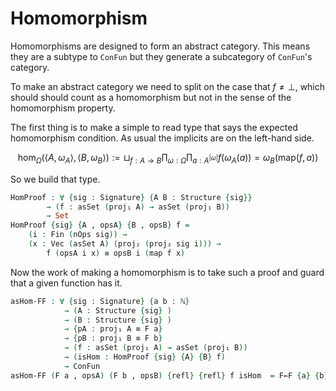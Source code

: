 # Homomorphism

Homomorphisms are designed to form an abstract category.  This means they are a subtype to `ConFun` but they generate a subcategory of `ConFun`'s category.

To make an abstract category we need to split on the case that $f\neq \bot$, which should should count as a homomorphism but not in the sense of the homomorphism property.

The first thing is to make a simple to read type that says the expected homomorphism condition.  As usual the implicits are on the left-hand side.
```math
\text{hom}_{\Omega}(\langle A,\omega_A\rangle,\langle B,\omega_B\rangle) :=\sqcup_{f:A\to B} \prod_{\omega:\Omega}\prod_{a:A^{|\omega|}}f(\omega_A(a))=\omega_B(\text{map}(f,a))
```
So we build that type.
```agda
HomProof : ∀ {sig : Signature} {A B : Structure {sig}} 
        → (f : asSet (proj₁ A) → asSet (proj₁ B)) 
        → Set
HomProof {sig} {A , opsA} {B , opsB} f = 
    (i : Fin (nOps sig)) →
    (x : Vec (asSet A) (proj₂ (proj₂ sig i))) →
        f (opsA i x) ≡ opsB i (map f x)
```

Now the work of making a homomorphism is to take such a proof and guard that a given function has it.
```agda
asHom-FF : ∀ {sig : Signature} {a b : ℕ}
            → (A : Structure {sig} ) 
            → (B : Structure {sig} ) 
            → {pA : proj₁ A ≡ F a}
            → {pB : proj₁ B ≡ F b}
            → (f : asSet (proj₁ A) → asSet (proj₁ B)) 
            → (isHom : HomProof {sig} {A} {B} f)
            → ConFun
asHom-FF (F a , opsA) (F b , opsB) {refl} {refl} f isHom  = F←F {a} {b} f
```
